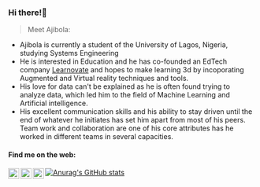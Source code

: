 ### Hi there!👋

> Meet Ajibola: 
- Ajibola is currently a student of the University of Lagos, Nigeria, studying Systems Engineering
- He is interested in Education and he has co-founded an EdTech company [Learnovate](www.learnovate.xyz) and hopes to make learning 3d by incoporating Augmented and Virtual reality techniques and tools.
- His love for data can't be explained as he is often found trying to analyze data, which led him to the field of Machine Learning and Artificial intelligence.
- His excellent communication skills and his ability to stay driven until the end of whatever he initiates has set him apart from most of his peers. Team work and collaboration are one of his core attributes has he worked in different teams in several capacities.


#### Find me on the web: 
[<img align="left" alt="jibsyyyyy | Twitter" target=_blank width="22px" src="https://cdn.jsdelivr.net/npm/simple-icons@v3/icons/twitter.svg" />](https://twitter.com/jibsyyyyy)
[<img align="left" alt="jibbycodes | LinkedIn" target=_blank width="22px" src="https://cdn-icons-png.flaticon.com/512/174/174857.png" />](https://linkedin.com/in/jibbycodes)
[<img align="left" alt="jibsrepstech | Instagram" target=_blank width="22px" src="https://upload.wikimedia.org/wikipedia/commons/thumb/e/e7/Instagram_logo_2016.svg/768px-Instagram_logo_2016.svg.png" />](https://instagram.com/jibsrepstech)

[![Anurag's GitHub stats](https://github-readme-stats.vercel.app/api?username=AjibolaMatthew1)](https://github.com/anuraghazra/github-readme-stats)

<!--
**AjibolaMatthew1/AjibolaMatthew1** is a ✨ _special_ ✨ repository because its `README.md` (this file) appears on your GitHub profile.

Here are some ideas to get you started:

- 🔭 I’m currently working on ...
- 🌱 I’m currently learning ...
- 👯 I’m looking to collaborate on ...
- 🤔 I’m looking for help with ...
- 💬 Ask me about ...
- 📫 How to reach me: ...
- 😄 Pronouns: ...
- ⚡ Fun fact: ...
-->
